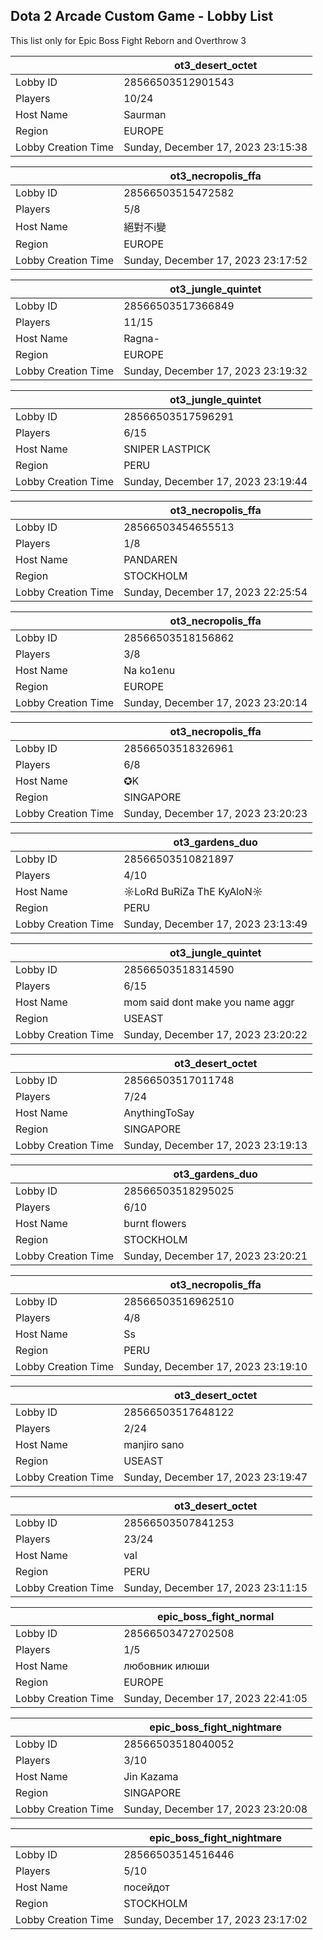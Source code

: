## Dota 2 Arcade Custom Game - Lobby List

This list only for Epic Boss Fight Reborn and Overthrow 3

|  | ot3_desert_octet |
| ------ | ------ |
| Lobby ID | 28566503512901543 |
| Players | 10/24 |
| Host Name | Saurman |
| Region | EUROPE |
| Lobby Creation Time | Sunday, December 17, 2023 23:15:38 |


|  | ot3_necropolis_ffa |
| ------ | ------ |
| Lobby ID | 28566503515472582 |
| Players | 5/8 |
| Host Name | 絕對不i變 |
| Region | EUROPE |
| Lobby Creation Time | Sunday, December 17, 2023 23:17:52 |


|  | ot3_jungle_quintet |
| ------ | ------ |
| Lobby ID | 28566503517366849 |
| Players | 11/15 |
| Host Name | Ragna- |
| Region | EUROPE |
| Lobby Creation Time | Sunday, December 17, 2023 23:19:32 |


|  | ot3_jungle_quintet |
| ------ | ------ |
| Lobby ID | 28566503517596291 |
| Players | 6/15 |
| Host Name | SNIPER LASTPICK |
| Region | PERU |
| Lobby Creation Time | Sunday, December 17, 2023 23:19:44 |


|  | ot3_necropolis_ffa |
| ------ | ------ |
| Lobby ID | 28566503454655513 |
| Players | 1/8 |
| Host Name | PANDAREN |
| Region | STOCKHOLM |
| Lobby Creation Time | Sunday, December 17, 2023 22:25:54 |


|  | ot3_necropolis_ffa |
| ------ | ------ |
| Lobby ID | 28566503518156862 |
| Players | 3/8 |
| Host Name | Na ko1enu |
| Region | EUROPE |
| Lobby Creation Time | Sunday, December 17, 2023 23:20:14 |


|  | ot3_necropolis_ffa |
| ------ | ------ |
| Lobby ID | 28566503518326961 |
| Players | 6/8 |
| Host Name | ✪K |
| Region | SINGAPORE |
| Lobby Creation Time | Sunday, December 17, 2023 23:20:23 |


|  | ot3_gardens_duo |
| ------ | ------ |
| Lobby ID | 28566503510821897 |
| Players | 4/10 |
| Host Name | ☼LoRd BuRiZa ThE KyAloN☼ |
| Region | PERU |
| Lobby Creation Time | Sunday, December 17, 2023 23:13:49 |


|  | ot3_jungle_quintet |
| ------ | ------ |
| Lobby ID | 28566503518314590 |
| Players | 6/15 |
| Host Name | mom said dont make you name aggr |
| Region | USEAST |
| Lobby Creation Time | Sunday, December 17, 2023 23:20:22 |


|  | ot3_desert_octet |
| ------ | ------ |
| Lobby ID | 28566503517011748 |
| Players | 7/24 |
| Host Name | AnythingToSay |
| Region | SINGAPORE |
| Lobby Creation Time | Sunday, December 17, 2023 23:19:13 |


|  | ot3_gardens_duo |
| ------ | ------ |
| Lobby ID | 28566503518295025 |
| Players | 6/10 |
| Host Name | burnt flowers |
| Region | STOCKHOLM |
| Lobby Creation Time | Sunday, December 17, 2023 23:20:21 |


|  | ot3_necropolis_ffa |
| ------ | ------ |
| Lobby ID | 28566503516962510 |
| Players | 4/8 |
| Host Name | Ss |
| Region | PERU |
| Lobby Creation Time | Sunday, December 17, 2023 23:19:10 |


|  | ot3_desert_octet |
| ------ | ------ |
| Lobby ID | 28566503517648122 |
| Players | 2/24 |
| Host Name | manjiro sano |
| Region | USEAST |
| Lobby Creation Time | Sunday, December 17, 2023 23:19:47 |


|  | ot3_desert_octet |
| ------ | ------ |
| Lobby ID | 28566503507841253 |
| Players | 23/24 |
| Host Name | val |
| Region | PERU |
| Lobby Creation Time | Sunday, December 17, 2023 23:11:15 |


|  | epic_boss_fight_normal |
| ------ | ------ |
| Lobby ID | 28566503472702508 |
| Players | 1/5 |
| Host Name | любовник илюши |
| Region | EUROPE |
| Lobby Creation Time | Sunday, December 17, 2023 22:41:05 |


|  | epic_boss_fight_nightmare |
| ------ | ------ |
| Lobby ID | 28566503518040052 |
| Players | 3/10 |
| Host Name | Jin Kazama |
| Region | SINGAPORE |
| Lobby Creation Time | Sunday, December 17, 2023 23:20:08 |


|  | epic_boss_fight_nightmare |
| ------ | ------ |
| Lobby ID | 28566503514516446 |
| Players | 5/10 |
| Host Name | посейдот |
| Region | STOCKHOLM |
| Lobby Creation Time | Sunday, December 17, 2023 23:17:02 |


